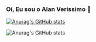 ### Oi, Eu sou o Alan Verissimo 👋



[![Anurag's GitHub stats](https://github-readme-stats.vercel.app/api?username=alanverissimo)](https://github.com/anuraghazra/github-readme-stats)

![Anurag's GitHub stats](https://github-readme-stats.vercel.app/api?username=alanverissimo&count_private=true)


